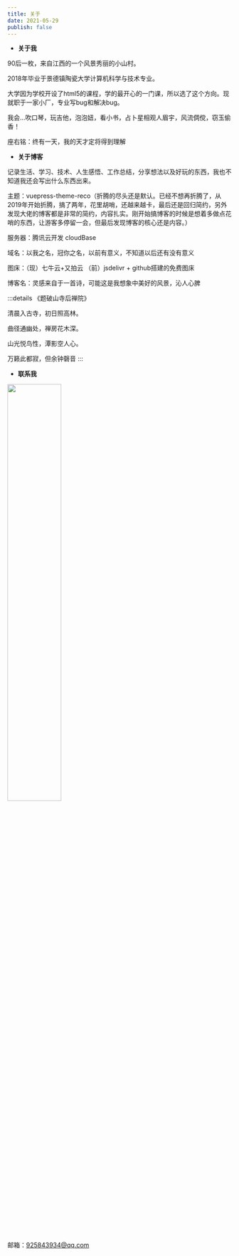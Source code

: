 ```yaml
---
title: 关于
date: 2021-05-29
publish: false
---
```

<style scoped>
  img {
    width: 49%;
    display: inline-block;
  }
</style>
* **关于我**

90后一枚，来自江西的一个风景秀丽的小山村。

2018年毕业于景德镇陶瓷大学计算机科学与技术专业。

大学因为学校开设了html5的课程，学的最开心的一门课，所以选了这个方向。现就职于一家小厂，专业写bug和解决bug。

我会…吹口琴，玩吉他，泡泡妞，看小书，占卜星相观人眉宇，风流倜傥，窃玉偷香！

座右铭：终有一天，我的天才定将得到理解

* **关于博客**

记录生活、学习、技术、人生感悟、工作总结，分享想法以及好玩的东西，我也不知道我还会写出什么东西出来。

主题：vuepress-theme-reco（折腾的尽头还是默认。已经不想再折腾了，从2019年开始折腾，搞了两年，花里胡哨，还越来越卡，最后还是回归简约，另外发现大佬的博客都是非常的简约，内容扎实。刚开始搞博客的时候是想着多做点花哨的东西，让游客多停留一会，但最后发现博客的核心还是内容。）

服务器：腾讯云开发 cloudBase

域名：以我之名，冠你之名，以前有意义，不知道以后还有没有意义

图床：（现）七牛云+又拍云 （前）jsdelivr + github搭建的免费图床

博客名：灵感来自于一首诗，可能这是我想象中美好的风景，沁人心脾

:::details
《题破山寺后禅院》

清晨入古寺，初日照高林。

曲径通幽处，禅房花木深。

山光悦鸟性，潭影空人心。

万籁此都寂，但余钟磬音
:::

* **联系我**

![](https://cdn.jdqiong.cn/微信图片_20220225151403.jpg)

邮箱：925843934@qq.com
